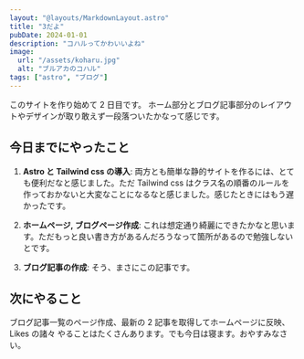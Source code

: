 ```yaml
---
layout: "@layouts/MarkdownLayout.astro"
title: "3だよ"
pubDate: 2024-01-01
description: "コハルってかわいいよね"
image:
  url: "/assets/koharu.jpg"
  alt: "ブルアカのコハル"
tags: ["astro", "ブログ"]
---
```


このサイトを作り始めて 2 日目です。
ホーム部分とブログ記事部分のレイアウトやデザインが取り敢えず一段落ついたかなって感じです。

## 今日までにやったこと

1. **Astro と Tailwind css の導入**: 両方とも簡単な静的サイトを作るには、とても便利だなと感じました。ただ Tailwind css はクラス名の順番のルールを作っておかないと大変なことになるなと感じました。感じたときにはもう遅かったです。

2. **ホームページ, ブログページ作成**: これは想定通り綺麗にできたかなと思います。ただもっと良い書き方があるんだろうなって箇所があるので勉強しないとです。

3. **ブログ記事の作成**: そう、まさにこの記事です。

## 次にやること

ブログ記事一覧のページ作成、最新の 2 記事を取得してホームページに反映、Likes の諸々
やることはたくさんあります。でも今日は寝ます。おやすみなさい。
